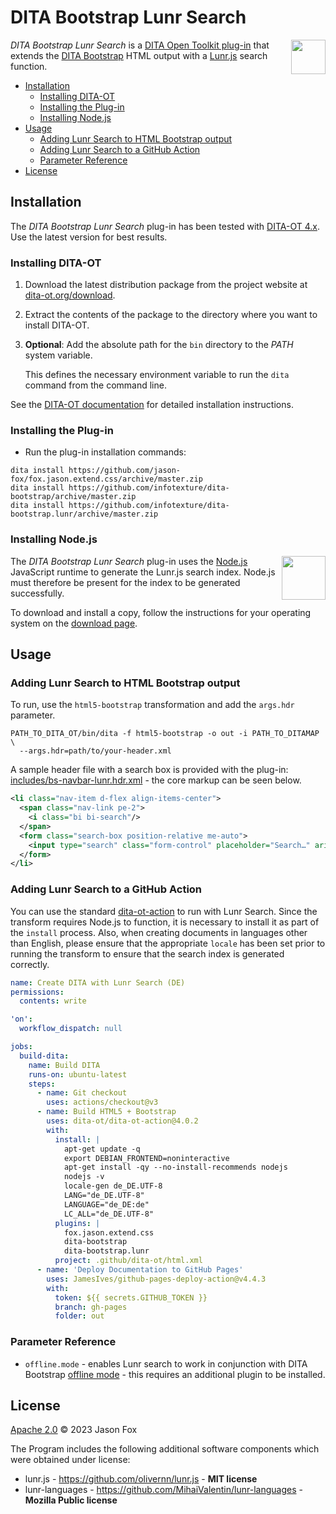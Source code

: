 # DITA Bootstrap Lunr Search

<a href="https://www.dita-ot.org"><img src="https://www.dita-ot.org/images/dita-ot-logo.svg" align="right" height="55"></a>

_DITA Bootstrap Lunr Search_ is a [DITA Open Toolkit plug-in](https://www.dita-ot.org/plugins) that extends the [DITA Bootstrap](https://infotexture.github.io/dita-bootstrap/) HTML output with a [Lunr.js](https://lunrjs.com/) search function.

<!-- MarkdownTOC levels="2,3" -->

- [Installation](#installation)
  - [Installing DITA-OT](#installing-dita-ot)
  - [Installing the Plug-in](#installing-the-plug-in)
  - [Installing Node.js](#installing-nodejs)
- [Usage](#usage)
  - [Adding Lunr Search to HTML Bootstrap output](#adding-lunr-search-to-html-bootstrap-output)
  - [Adding Lunr Search to a GitHub Action](#adding-lunr-search-to-a-github-action)
  - [Parameter Reference](#parameter-reference)
- [License](#license)

<!-- /MarkdownTOC -->

## Installation

The _DITA Bootstrap Lunr Search_ plug-in has been tested with [DITA-OT 4.x](http://www.dita-ot.org/download). Use the latest version for best results.

### Installing DITA-OT

1.  Download the latest distribution package from the project website at
    [dita-ot.org/download](https://www.dita-ot.org/download).
2.  Extract the contents of the package to the directory where you want to install DITA-OT.
3.  **Optional**: Add the absolute path for the `bin` directory to the _PATH_ system variable.

    This defines the necessary environment variable to run the `dita` command from the command line.

See the [DITA-OT documentation](https://www.dita-ot.org/4.0/topics/installing-client.html) for detailed installation instructions.

### Installing the Plug-in

- Run the plug-in installation commands:

```console
dita install https://github.com/jason-fox/fox.jason.extend.css/archive/master.zip
dita install https://github.com/infotexture/dita-bootstrap/archive/master.zip
dita install https://github.com/infotexture/dita-bootstrap.lunr/archive/master.zip
```

### Installing Node.js

<a href="https://nodejs.org/"><img src="https://nodejs.org/static/images/logos/nodejs-new-pantone-black.svg" align="right" width="70" height="70" align="right" width="55" height="55"></a>

The _DITA Bootstrap Lunr Search_ plug-in uses the [Node.js](https://nodejs.org/) JavaScript runtime to generate the Lunr.js search index. Node.js must therefore be present for the index to be generated successfully.

To download and install a copy, follow the instructions for your operating system on the [download page](https://nodejs.org/en/download/).

## Usage

### Adding Lunr Search to HTML Bootstrap output

To run, use the `html5-bootstrap` transformation and add the `args.hdr` parameter.

```console
PATH_TO_DITA_OT/bin/dita -f html5-bootstrap -o out -i PATH_TO_DITAMAP \
  --args.hdr=path/to/your-header.xml
```

A sample header file with a search box is provided with the plug-in: [includes/bs-navbar-lunr.hdr.xml](./includes/bs-navbar-lunr.hdr.xml) - the core markup can be seen below.

```xml
<li class="nav-item d-flex align-items-center">
  <span class="nav-link pe-2">
    <i class="bi bi-search"/>
  </span>
  <form class="search-box position-relative me-auto">
    <input type="search" class="form-control" placeholder="Search…" aria-label="Search for…" dir="auto"/>
  </form>
</li>
```

### Adding Lunr Search to a GitHub Action

You can use the standard [dita-ot-action](https://github.com/dita-ot/dita-ot-action) to run with Lunr Search. Since the transform requires Node.js to function, it is necessary to install it as part of the `install` process. Also, when creating documents in languages other than English, please ensure that the appropriate `locale` has been set prior to running the transform to ensure that the search index is generated correctly.

```yaml
name: Create DITA with Lunr Search (DE)
permissions:
  contents: write

'on':
  workflow_dispatch: null

jobs:
  build-dita:
    name: Build DITA
    runs-on: ubuntu-latest
    steps:
      - name: Git checkout
        uses: actions/checkout@v3
      - name: Build HTML5 + Bootstrap
        uses: dita-ot/dita-ot-action@4.0.2
        with:
          install: |
            apt-get update -q
            export DEBIAN_FRONTEND=noninteractive
            apt-get install -qy --no-install-recommends nodejs
            nodejs -v
            locale-gen de_DE.UTF-8
            LANG="de_DE.UTF-8"
            LANGUAGE="de_DE:de"
            LC_ALL="de_DE.UTF-8"
          plugins: |
            fox.jason.extend.css
            dita-bootstrap
            dita-bootstrap.lunr
          project: .github/dita-ot/html.xml
      - name: 'Deploy Documentation to GitHub Pages'
        uses: JamesIves/github-pages-deploy-action@v4.4.3
        with:
          token: ${{ secrets.GITHUB_TOKEN }}
          branch: gh-pages
          folder: out
```

### Parameter Reference

- `offline.mode` - enables Lunr search to work in conjunction with DITA Bootstrap [offline mode](https://infotexture.github.io/dita-bootstrap/offline.html) - this requires an additional plugin to be installed.

## License

[Apache 2.0](LICENSE) © 2023 Jason Fox

The Program includes the following additional software components which were obtained under license:

- lunr.js - https://github.com/olivernn/lunr.js - **MIT license**
- lunr-languages - https://github.com/MihaiValentin/lunr-languages - **Mozilla Public license**
